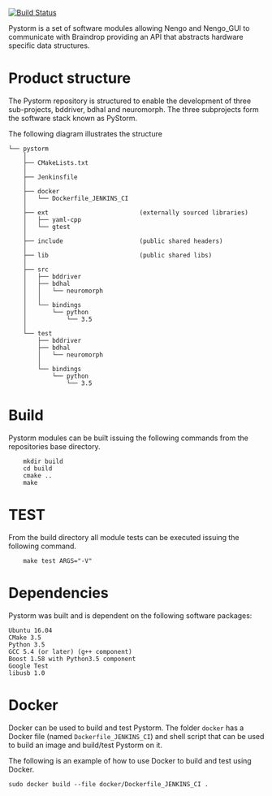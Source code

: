 [![Build Status](https://ng-hippocampus.stanford.edu/jenkins/job/Pystorm/job/master/badge/icon)](https://ng-hippocampus.stanford.edu/jenkins/job/Pystorm/job/master/)

Pystorm is a set of software modules allowing Nengo and Nengo_GUI to 
communicate with Braindrop providing an API that abstracts hardware 
specific data structures.

# Product structure

The Pystorm repository is structured to enable the development of three 
sub-projects, bddriver, bdhal and neuromorph. The three subprojects form
the software stack known as PyStorm.

The following diagram illustrates the structure

	└── pystorm
        │                                                                           
	    ├── CMakeLists.txt                                                          
        │                                                                           
	    ├── Jenkinsfile
        │                                                                           
        ├── docker                                                              
        │   └── Dockerfile_JENKINS_CI 
        │                                                                           
        ├── ext                         (externally sourced libraries)
        │   ├── yaml-cpp                                                                 
        │   └── gtest
        │                                                                           
        ├── include                     (public shared headers)
        │                                                                           
        ├── lib                         (public shared libs)
        │                                                                           
        ├── src                                                                
        │   ├── bddriver                                                      
        │   ├── bdhal                                                      
        │   │   └── neuromorph 
        │   │  
        │   └── bindings                                                                   
        │       └── python 
        │           └── 3.5
        │                                                                           
        └── test                                                                
            ├── bddriver
            ├── bdhal
            │   └── neuromorph 
            │  
            └── bindings                                                                   
                └── python 
                    └── 3.5
 


# Build

Pystorm modules can be built issuing the following commands from the repositories
base directory.

```
    mkdir build
    cd build
    cmake ..
    make
```

# TEST 

From the build directory all module tests can be executed issuing the 
following command.

```
    make test ARGS="-V"
```

# Dependencies

Pystorm was built and is dependent on the following software packages:

    Ubuntu 16.04 
    CMake 3.5
    Python 3.5 
    GCC 5.4 (or later) (g++ component)
    Boost 1.58 with Python3.5 component
    Google Test
    libusb 1.0

# Docker

Docker can be used to build and test Pystorm. The folder `docker` has a 
Docker file (named `Dockerfile_JENKINS_CI`) and shell script that can be 
used to build an image and build/test Pystorm on it.

The following is an example of how to use Docker to build and test using 
Docker.

    sudo docker build --file docker/Dockerfile_JENKINS_CI .
